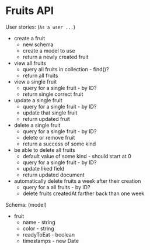 # Fruits API

User stories: (`As a user ...`)
- create a fruit
    - new schema
    - create a model to use
    - return a newly created fruit
- view all fruits
    - query all fruits in collection - find()?
    - return  all fruits
- view a single fruit
    - query for a single fruit - by ID?
    - return single correct fruit
- update a single fruit
    - query for a single fruit - by ID?
    - update that single fruit
    - return updated fruit
- delete a single fruit
    - query for a single fruit - by ID?
    - delete or remove fruit
    - return a success of some kind
- be able to delete all fruits
    - default value of some kind - should start at 0
    - query for a single fruit - by ID?
    - update liked field
    - return updated document
- automatically delete fruits a week after their creation
    - query for a all fruits - by ID?
    - delete fruits createdAt farther back than one week

Schema: (model)
- fruit
    - name - string
    - color - string
    - readyToEat - boolean
    - timestamps - new Date